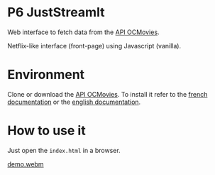# P6 JustStreamIt
Web interface to fetch data from the [API OCMovies](https://github.com/OpenClassrooms-Student-Center/OCMovies-API-EN-FR).

Netflix-like interface (front-page) using Javascript (vanilla).
    
# Environment
Clone or download the [API OCMovies](https://github.com/OpenClassrooms-Student-Center/OCMovies-API-EN-FR).
To install it refer to the [french documentation](https://github.com/OpenClassrooms-Student-Center/OCMovies-API-EN-FR#installation-1) or the [english documentation](https://github.com/OpenClassrooms-Student-Center/OCMovies-API-EN-FR#installation).

# How to use it
Just open the `index.html` in a browser.

[demo.webm](https://user-images.githubusercontent.com/110687346/219651562-b8fc4ca7-256d-4da2-bd95-564b9ae3a90f.webm)
